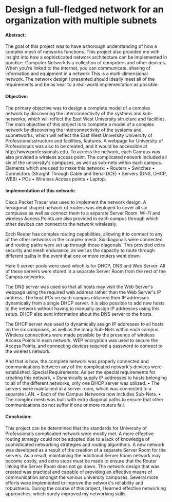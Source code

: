 # Design a full-fledged network for an organization with multiple subnets

<h4>Abstract: </h4>
<p>The goal of this project was to have a thorough understanding of how a complex 
mesh of networks functions. This project also provided me with insight into how a 
sophisticated network architecture can be implemented in practice. Computer 
Network Is a collection of computers and other devices. When you're linked to the 
internet, you can communicate. sharing of information and equipment in a network 
This is a multi-dimensional network. The network design I presented should ideally 
meet all of the requirements and be as near to a real-world implementation as 
possible.</p>

<h4>Objective:</h4>
<p>The primary objective was to design a complete model of a complex network by 
discovering the interconnectivity of the systems and sub-networks, which will reflect 
the East West University structure and facilities.
The main objective of this project is to complete a model of a complex network by 
discovering the interconnectivity of the systems and subnetworks, which will reflect 
the East West University
University of Professionalsstructure and facilities, features.
A webpage for University of Professionals was also to be created, and it would be 
accessible at http://www.professionals.edu. To access the network, each Campus 
was also provided a wireless access point. The complicated network included all six 
of the university's campuses, as well as sub-nets within each campus.
Elements which are used to make this network:
• Routers
• Switches
• Connectors (Straight Through Cable and Serial DCE)
• Servers (DNS, DHCP, WEB)
• PCs
• Wireless Access points
• Laptop.</p>

<h4>Implementation of this network:</h4>
<p>Cisco Packet Tracer was used to implement the network design. A hexagonal shaped 
network of routers was deployed to cover all six campuses as well as connect them 
to a separate Server Room. Wi-Fi and wireless Access Points are also provided in 
each campus through which other devices can connect to the network wirelessly.</p>

<p>Each Router has complex routing capabilities, allowing it to connect to any of the 
other networks in the complex mesh. Six diagonals were connected, and routing 
paths were set up through those diagonals. This provided extra security and mesh 
endurance, as well as the capacity to route through different paths in the event that 
one or more routers went down.</p>

<p>Here 5 server pools were used which is for DHCP, DNS and Web Server. All of 
these servers were stored in a separate Server Room from the rest of the Campus 
networks.</p>

<p>The DNS server was used so that all hosts may visit the Web Server's webpage using 
the required web address rather than the Web Server's IP address.
The host PCs on each campus obtained their IP addresses dynamically from a single 
DHCP server. It is also possible to add new hosts to the network without having to 
manually assign IP addresses using this setup. DHCP also sent information about 
the DNS server to the hosts.</p>

<p>The DHCP server was used to dynamically assign IP addresses to all hosts on the 
six campuses, as well as the many Sub-Nets within each campus.
Wireless connections were made possible by the presence of wireless Access Points 
in each network. WEP encryption was used to secure the Access Points, and 
connecting devices required a password to connect to the wireless network.</p>

<p>And that is how, the complete network was properly connected and communications 
between any of the complicated network's devices were established.
Special Requirements:
As per the special requirements for creating this network,
• Dynamically supply IP addresses to hosts belonging to all of the different 
networks, only one DHCP server was utilized.
• The servers were maintained in a server room, which was connected to a 
separate LAN.
• Each of the Campus Networks now includes Sub-Nets.
• The complex mesh was built with extra diagonal paths to ensure that other 
communications do not suffer if one or more routers fail.
<h4>Conclusion:</h4>
This project can be determined that the standards for University of Professionals
complicated network were mostly met. A more effective routing strategy could not 
be adopted due to a lack of knowledge of sophisticated networking strategies and 
routing algorithms. A new network was developed as a result of the creation of a 
separate Server Room for the servers. As a result, maintaining the additional Server 
Room network may become costly, and extra steps must be made to ensure that the 
Router linking the Server Room does not go down.
The network design that was created was practical and capable of providing an 
effective means of communication amongst the various university campuses. 
Several more efforts were implemented to improve the network's reliability and 
robustness. During the course of this project, I learned effective networking 
approaches, which surely improved my networking skills.</p>


